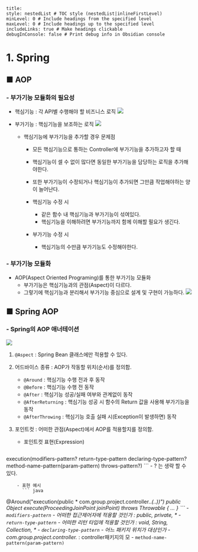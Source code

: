 ```table-of-contents
title: 
style: nestedList # TOC style (nestedList|inlineFirstLevel)
minLevel: 0 # Include headings from the specified level
maxLevel: 0 # Include headings up to the specified level
includeLinks: true # Make headings clickable
debugInConsole: false # Print debug info in Obsidian console
```

# 1. Spring
## ■ AOP

### - 부가기능 모듈화의 필요성
- 핵심기능 : 각 API별 수행해야 할 비즈니스 로직
  ![](https://i.imgur.com/KF2Kbpu.png)

- 부가기능 : 핵심기능을 보조하는 로직
  ![](https://i.imgur.com/E4A0lWR.png)
  
  - 핵심기능에 부가기능을 추가할 경우 문제점
    - 모든 핵심기능으로 통하는 Controller에 부가기능을 추가하고자 할 때
    - 핵심기능이 셀 수 없이 많다면 동일한 부가기능을 담당하는 로직을 추가해야한다.
    - 또한 부가기능이 수정되거나 핵심기능이 추가되면 그만큼 작업해야하는 양이 늘어난다.
      
    - 핵심기능 수정 시 
		- 같은 함수 내 핵심기능과 부가기능이 섞여있다.
	    - 핵심기능을 이해하려면 부가기능까지 함께 이해할 필요가 생긴다.
	      
	- 부가기능 수정 시
		- 핵심기능의 수만큼 부가기능도 수정해야한다.

### - 부가기능 모듈화
- AOP(Aspect Oriented Programing)를 통한 부가기능 모듈화
	- 부가기능은 핵심기능과의 관점(Aspect)이 다르다.
	- 그렇기에 핵심기능과 분리해서 부가기능 중심으로 설계 및 구현이 가능하다.
	  ![](https://i.imgur.com/dTaeU8v.png)

## ■ Spring AOP
### - Spring의 AOP 애너테이션
![](https://i.imgur.com/D3z4Oo7.png)

1. `@Aspect` : Spring Bean 클래스에만 적용할 수 있다.
   
2. 어드바이스 종류 : AOP가 작동할 위치(순서)를 정의함.
	- `@Around` : 핵심기능 수행 전과 후 동작
	- `@Before` : 핵심기능 수행 전 동작
	- `@After` : 핵심기능 성공/실패 여부와 관계없이 동작
	- `@AfterReturning` : 핵심기능 성공 시 함수의 Return 값을 사용해 부가기능을 동작
	- `@AfterThrowing` : 핵심기능 호출 실패 시(Exception이 발생하면) 동작
	  
3. 포인트컷 : 어떠한 관점(Aspect)에서 AOP를 적용할지를 정의함.
	- 포인트컷 표현(Expression)
	  ``` java
execution(modifiers-pattern? return-type-pattern declaring-type-pattern? method-name-pattern(param-pattern) throws-pattern?)
		```
		- ? 는 생략 할 수 있다.
		  
		- 표현 예시
		  ``` java
@Around("execution(public * com.group.project.controller..*(..))")
public Object execute(ProceedingJoinPoint joinPoint) throws Throwable { ... }
			```
		- `modifiers-pattern`
			- 어떠한 접근제어자에 적용할 것인가 : public, private, *
		- `return-type-pattern`
			- 어떠한 리턴 타입에 적용할 것인가 : void, String, Collection, *
		- `declaring-type-pattern`
			- 어느 패키지 위치가 대상인가
			- com.group.project.controller.* : controller패키지의 모
		- `method-name-pattern(param-pattern)`



